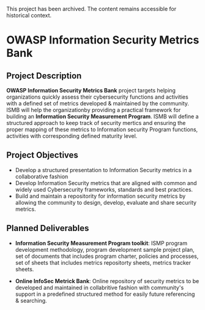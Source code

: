 This project has been archived. The content remains accessible for historical context.

# OWASP Information Security Metrics Bank

## Project Description

**OWASP Information Security Metrics Bank** project targets helping organizations quickly assess their cybersecurity functions and activities with a defined set of metrics developed & maintained by the community. ISMB will help the organizationby providing a practical framework for building an **Information Security Measurement Program**. ISMB will define a structured approach to keep track of security mertics and ensuring the proper mapping of these metrics to Information security Program functions, activities with corresponding defined maturity level.

## Project Objectives

- Develop a structured presentation to Information Security metrics in a collaborative fashion
- Develop Information Security metrics that are aligned with common and widely used Cybersecurity frameworks, standards and best practices.
- Build and maintain a repositority for information security metrics by allowing the community to design, develop, evaluate and share security metrics.

## Planned Deliverables

-  **Information Security Measurement Program toolkit**: ISMP program development methodology, program development sample project plan, set of documents that includes program charter, policies and processes, set of sheets that includes metrics repositorty sheets, metrics tracker sheets.

- **Online InfoSec Metrick Bank**: Online repository of security metrics to be developed and maintained in collabritive fashion with community's support in a predefined structured method for easily future referencing & searching.


